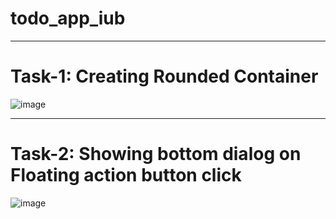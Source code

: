 # todo_app_iub
---------------------------------------------------------------------------------------------------------------------------------------------------------------------
# Task-1: Creating Rounded Container 
![image](https://github.com/FarhanHamim/Mobile-Application-Assignments/assets/65287208/25fb2551-eab8-4ad4-b426-cd168ceee546)

--------------------------------------------------------------------------------------------------------------------------------------------------------------------
# Task-2: Showing bottom dialog on Floating action button click
![image](https://github.com/FarhanHamim/Mobile-Application-Assignments/assets/65287208/6486b87e-c568-4903-ae0b-067a8589e1d8)
